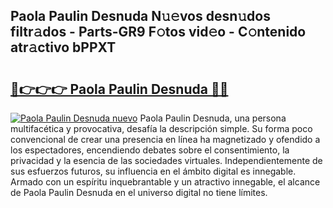 ## Paola Paulin Desnuda N𝚞𝚎vos desn𝚞dos filtr𝚊dos - Parts-GR9 F𝚘tos vid𝚎o - C𝚘ntenido atr𝚊ctivo bPPXT

# <h2><a href="http://mb3vn6z.tromn.icu/?c=Paola+Paulin+Desnuda">🔗👉👉👉 Paola Paulin Desnuda 🔗🔗</a></h2>

[![Paola Paulin Desnuda nuevo](https://i.imgur.com/pEAQMta.gif)](http://mb3vn6z.tromn.icu/?c=Paola+Paulin+Desnuda)
Paola Paulin Desnuda, una persona multifacética y provocativa, desafía la descripción simple. Su forma poco convencional de crear una presencia en línea ha magnetizado y ofendido a los espectadores, encendiendo debates sobre el consentimiento, la privacidad y la esencia de las sociedades virtuales. Independientemente de sus esfuerzos futuros, su influencia en el ámbito digital es innegable. Armado con un espíritu inquebrantable y un atractivo innegable, el alcance de Paola Paulin Desnuda en el universo digital no tiene límites.
